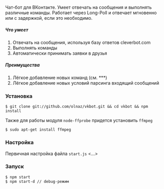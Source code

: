 Чат-бот для ВКонтакте. Умеет отвечать на сообщения и выполнять различные команды.
Работает через Long-Poll и отвечает мгновенно или с задержкой, если это необходимо.

##### Что умеет
1. Отвечать на сообщения, используя базу ответов cleverbot.com
2. Выполнять команды
3. Автоматически принимать заявки в друзья

##### Преимущества
1. Лёгкое добавление новых команд (см. ***)
2. Лёгкое добавление новых условий парсинга входящий сообщений

### Установка
    $ git clone git://github.com/olnaz/vkbot.git && cd vkbot && npm install


Также для работы модуля `node-ffprobe` придется установить `ffmpeg`  

    $ sudo apt-get install ffmpeg

### Настройка

Первичная настройка файла `start.js` <...>

### Запуск
    $ npm start
    $ npm start-d // debug-режим
